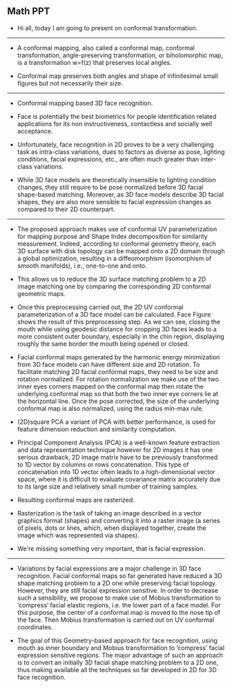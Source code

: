 ## Math PPT

* Hi all, today I am going to present on conformal transformation.

----

* A conformal mapping, also called a conformal map, conformal transformation, angle-preserving transformation, or biholomorphic map, is a transformation w=f(z) that preserves local angles.

* Conformal map preserves both angles and shape of infinitesimal small figures but not necessarily their size.

-----
* Conformal mapping based 3D face recognition.

* Face is potentially the best biometrics for people identification related applications for its non instructiveness, contactless and socially well acceptance.

* Unfortunately, face recognition in 2D proves to be a very challenging task as intra-class variations, dues to factors as diverse as pose, lighting conditions, facial expressions, etc., are often much greater than inter-class variations.

* While 3D face models are theoretically insensible to lighting condition changes, they still require to be pose normalized before 3D facial shape-based matching. Moreover, as 3D face models describe 3D facial shapes, they are also more sensible to facial expression changes as compared to their 2D counterpart. 

----

* The proposed approach makes use of conformal UV parameterization for mapping purpose and Shape Index decomposition for similarity measurement. Indeed, according to conformal geometry theory, each 3D surface with disk topology can be mapped onto a 2D domain through a global optimization, resulting in a diffeomorphism (isomorphism of smooth manifolds), i.e., one-to-one and onto.

* This allows us to reduce the 3D surface matching problem to a 2D image matching one by comparing the corresponding 2D conformal geometric maps.

* Once this preprocessing carried out, the 2D UV conformal parameterization of a 3D face model can be calculated. Face Figure shows the result of this preprocessing step. As we can see, closing the mouth while using geodesic distance for cropping 3D faces leads to a more consistent outer boundary, especially in the chin region, displaying roughly the same border the mouth being opened or closed.

* Facial conformal maps generated by the harmonic energy minimization from 3D face models can have different size and 2D rotation. To facilitate matching 2D facial conformal maps, they need to be size and rotation normalized. For rotation normalization we make use of the two inner eyes corners mapped on the conformal map then rotate the underlying conformal map so that both the two inner eye corners lie at the horizontal line. Once the pose corrected, the size of the underlying conformal map is also normalized, using the radius min-max rule.

* (2D)square PCA a variant of PCA with better performance, is used for feature dimension reduction and similarity computation.

* Principal Component Analysis (PCA) is a well-known feature extraction and data representation technique however for 2D images it has one serious drawback, 2D image matrix have to be previously transformed to 1D vector by columns or rows concatenation. This type of concatenation into 1D vector often leads to a high-dimensional vector space, where it is difficult to evaluate covariance matrix accurately due to its large size and relatively small number of training samples.

* Resulting conformal maps are rasterized.

* Rasterization is the task of taking an image described in a vector graphics format (shapes) and converting it into a raster image (a series of pixels, dots or lines, which, when displayed together, create the image which was represented via shapes).


* We're missing something very important, that is facial expression.

----

* Variations by facial expressions are a major challenge in 3D face recognition. Facial conformal maps so far generated have reduced a 3D shape matching problem to a 2D one while preserving facial topology. However, they are still facial expression sensitive. In order to decrease such a sensibility, we propose to make use of Mobius transformation to ’compress’ facial elastic regions, i.e. the lower part of a face model. For this purpose, the center of a conformal map is moved to the nose tip of the face. Then Mobius transformation is carried out on UV conformal coordinates.

* The goal of this Geometry-based approach for face recognition, using mouth as inner boundary and Mobius transformation to ’compress’ facial expression sensitive regions. The major advantage of such an approach is to convert an initially 3D facial shape matching problem to a 2D one, thus making available all the techniques so far developed in 2D for 3D face recognition.
